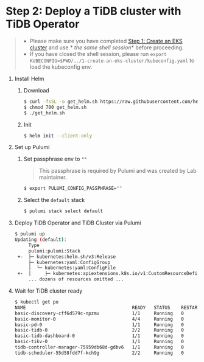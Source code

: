 # Step 2: Deploy a TiDB cluster with TiDB Operator

> - Please make sure you have completed [Step 1: Create an EKS cluster](../1-create-an-eks-cluster/README.md) and use *
    *_the same shell session_** before proceeding.
> - If you have closed the shell session, please run `export KUBECONFIG=$PWD/../1-create-an-eks-cluster/kubeconfig.yaml`
    to load the kubeconfig env.

1. Install Helm

    1. Download

        ```bash
        $ curl -fsSL -o get_helm.sh https://raw.githubusercontent.com/helm/helm/main/scripts/get-helm-3
        $ chmod 700 get_helm.sh
        $ ./get_helm.sh
        ```

    2. Init

        ```bash
        $ helm init --client-only
        ```

2. Set up Pulumi

    1. Set passphrase env to `""`

       > This passphrase is required by Pulumi and was created by Lab maintainer.

       ```bash
       $ export PULUMI_CONFIG_PASSPHRASE=""
       ```

    2. Select the `default` stack

       ```bash
       $ pulumi stack select default
       ```

3. Deploy TiDB Operator and TiDB Cluster via Pulumi

    ```bash
    $ pulumi up
    Updating (default):
         Type                                                                  Name                                      Status
         pulumi:pulumi:Stack                                                   2-deploy-tidb-with-tidb-operator-default
     +-  ├─ kubernetes:helm.sh/v3:Release                                      tidb-operator                             craeted (22s)
         ├─ kubernetes:yaml:ConfigGroup                                        tidb-operator-crds
         │  └─ kubernetes:yaml:ConfigFile                                      crds/tidb-operator-v1.4.4.yaml
     +-  │     ├─ kubernetes:apiextensions.k8s.io/v1:CustomResourceDefinition  tidbinitializers.pingcap.com              craeted (2s)
         ... dozens of resources omitted ...
    ```

4. Wait for TiDB cluster ready

    ```bash
    $ kubectl get po
    NAME                                       READY   STATUS    RESTARTS   AGE
    basic-discovery-cff6d579c-npzmv            1/1     Running   0          60m
    basic-monitor-0                            4/4     Running   0          60m
    basic-pd-0                                 1/1     Running   0          29m
    basic-tidb-0                               2/2     Running   0          27m
    basic-tidb-dashboard-0                     1/1     Running   0          29m
    basic-tikv-0                               1/1     Running   0          28m
    tidb-controller-manager-75959db68d-gdbv6   1/1     Running   0          61m
    tidb-scheduler-55d58fdd7f-kch9g            2/2     Running   0          61m
    ```

